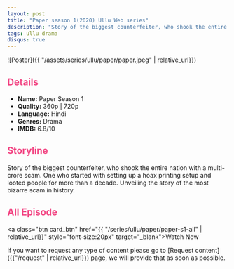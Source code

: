 ```yaml
---
layout: post
title: "Paper season 1(2020) Ullu Web series"
description: "Story of the biggest counterfeiter, who shook the entire nation with a multi-crore scam. One who started with setting up a hoax printing setup and looted people for more than a decade."
tags: ullu drama
disqus: true
---
```

<style>
h2{
    color:#F24784;
}
</style>

![Poster]({{ "/assets/series/ullu/paper/paper.jpeg" | relative_url}})

## Details

* **Name:** Paper Season 1
* **Quality:** 360p \| 720p
* **Language:** Hindi
* **Genres:** Drama
* **IMDB:** 6.8/10

## Storyline

Story of the biggest counterfeiter, who shook the entire nation with a multi-crore scam. One who started with setting up a hoax printing setup and looted people for more than a decade. Unveiling the story of the most bizarre scam in history.

## All Episode

<a class="btn card_btn" href="{{ "/series/ullu/paper/paper-s1-all" | relative_url}}" style="font-size:20px" target="_blank">Watch Now</a>

If you want to request any type of content please go to [Request content]({{"/request" | relative_url}}) page, we will provide that as soon as possible.